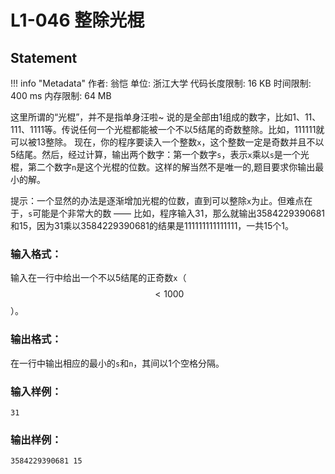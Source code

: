 
# L1-046 整除光棍

## Statement

!!! info "Metadata"
    作者: 翁恺
    单位: 浙江大学
    代码长度限制: 16 KB
    时间限制: 400 ms
    内存限制: 64 MB

这里所谓的“光棍”，并不是指单身汪啦~ 说的是全部由1组成的数字，比如1、11、111、1111等。传说任何一个光棍都能被一个不以5结尾的奇数整除。比如，111111就可以被13整除。 现在，你的程序要读入一个整数`x`，这个整数一定是奇数并且不以5结尾。然后，经过计算，输出两个数字：第一个数字`s`，表示`x`乘以`s`是一个光棍，第二个数字`n`是这个光棍的位数。这样的解当然不是唯一的,题目要求你输出最小的解。

提示：一个显然的办法是逐渐增加光棍的位数，直到可以整除`x`为止。但难点在于，`s`可能是个非常大的数 —— 比如，程序输入31，那么就输出3584229390681和15，因为31乘以3584229390681的结果是111111111111111，一共15个1。

### 输入格式：

输入在一行中给出一个不以5结尾的正奇数`x`（$$< 1000$$）。

### 输出格式：

在一行中输出相应的最小的`s`和`n`，其间以1个空格分隔。

### 输入样例：
```plaintext
31
```

### 输出样例：
```plaintext
3584229390681 15
```

